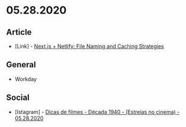 # 05.28.2020

## Article

- \[Link\] - [Next.js + Netlify: File Naming and Caching Strategies](https://medium.com/@azizhk/next-js-netlify-file-naming-and-caching-strategies-8665b213963f)

## General

- Workday

## Social

- \[Istagram\] - [Dicas de filmes - Década 1940 - (Estreias no cinema) - 05.28.2020](https://www.instagram.com/p/CAwa1QNpbFB/)
